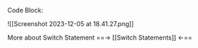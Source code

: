 
Code Block:

![[Screenshot 2023-12-05 at 18.41.27.png]]

More about Switch Statement ==->  [[Switch Statements]]  <-==

  
